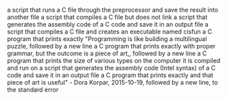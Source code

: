 a script that runs a C file through the preprocessor and save the result into another file
a script that compiles a C file but does not link
 a script that generates the assembly code of a C code and save it in an output file
a script that compiles a C file and creates an executable named cisfun
a C program that prints exactly "Programming is like building a multilingual puzzle, followed by a new line
a C program that prints exactly with proper grammar, but the outcome is a piece of art,, followed by a new line
a C program that prints the size of various types on the computer it is compiled and run on
a script that generates the assembly code (Intel syntax) of a C code and save it in an output file
a C program that prints exactly and that piece of art is useful" - Dora Korpar, 2015-10-19, followed by a new line, to the standard error

